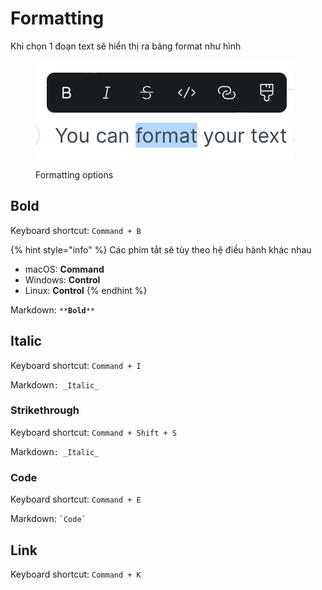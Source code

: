 # Formatting

Khi chọn 1 đoạn text sẽ hiển thị ra bảng format như hình

<figure><img src="../../.gitbook/assets/image (2).png" alt=""><figcaption><p>Formatting options</p></figcaption></figure>

## Bold

Keyboard shortcut: `Command + B`

{% hint style="info" %}
Các phím tắt sẽ tùy theo hệ điều hành khác nhau

* macOS: **Command**
* Windows: **Control**
* Linux: **Control**
{% endhint %}

Markdown: `**`**`Bold`**`**`

## Italic

Keyboard shortcut: `Command + I`

Markdown`: _Italic_`

### Strikethrough

Keyboard shortcut: `Command + Shift + S`

Markdown`: _Italic_`

### Code

Keyboard shortcut: `Command + E`

Markdown: `` `Code` ``

## Link

Keyboard shortcut: `Command + K`
